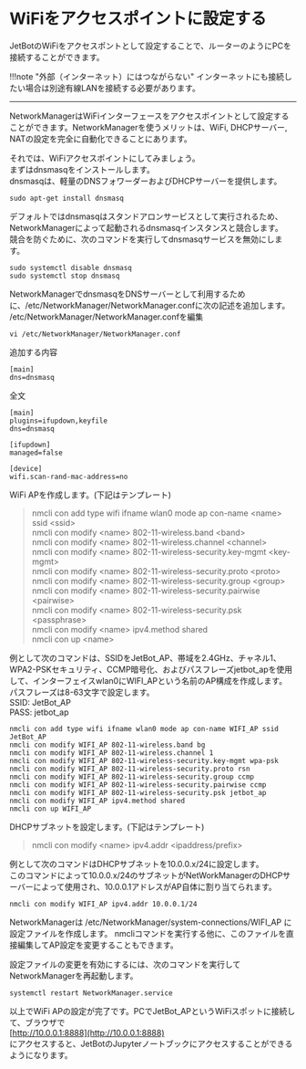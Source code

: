 # WiFiをアクセスポイントに設定する
JetBotのWiFiをアクセスポントとして設定することで、ルーターのようにPCを接続することができます。  

!!!note "外部（インターネット）にはつながらない"
	インターネットにも接続したい場合は別途有線LANを接続する必要があります。

<hr>
NetworkManagerはWiFiインターフェースをアクセスポイントとして設定することができます。NetworkManagerを使うメリットは、WiFi, DHCPサーバー,　NATの設定を完全に自動化できることにあります。

それでは、WiFiアクセスポイントにしてみましょう。  
まずはdnsmasqをインストールします。  
dnsmasqは、軽量のDNSフォワーダーおよびDHCPサーバーを提供します。  
```
sudo apt-get install dnsmasq
```

デフォルトではdnsmasqはスタンドアロンサービスとして実行されるため、NetworkManagerによって起動されるdnsmasqインスタンスと競合します。  
競合を防ぐために、次のコマンドを実行してdnsmasqサービスを無効にします。  
```
sudo systemctl disable dnsmasq
sudo systemctl stop dnsmasq
```

NetworkManagerでdnsmasqをDNSサーバーとして利用するために、/etc/NetworkManager/NetworkManager.confに次の記述を追加します。  
/etc/NetworkManager/NetworkManager.confを編集
```
vi /etc/NetworkManager/NetworkManager.conf
```
追加する内容
```
[main]
dns=dnsmasq
```
全文
```
[main]
plugins=ifupdown,keyfile
dns=dnsmasq

[ifupdown]
managed=false

[device]
wifi.scan-rand-mac-address=no
```

WiFi APを作成します。(下記はテンプレート)
> nmcli con add type wifi ifname wlan0 mode ap con-name &lt;name&gt; ssid &lt;ssid&gt;  
> nmcli con modify &lt;name&gt; 802-11-wireless.band &lt;band&gt;  
> nmcli con modify &lt;name&gt; 802-11-wireless.channel &lt;channel&gt;  
> nmcli con modify &lt;name&gt; 802-11-wireless-security.key-mgmt &lt;key-mgmt&gt;  
> nmcli con modify &lt;name&gt; 802-11-wireless-security.proto &lt;proto&gt;  
> nmcli con modify &lt;name&gt; 802-11-wireless-security.group &lt;group&gt;  
> nmcli con modify &lt;name&gt; 802-11-wireless-security.pairwise &lt;pairwise&gt;  
> nmcli con modify &lt;name&gt; 802-11-wireless-security.psk &lt;passphrase&gt;  
> nmcli con modify &lt;name&gt; ipv4.method shared  
> nmcli con up &lt;name&gt;  

例として次のコマンドは、SSIDをJetBot_AP、帯域を2.4GHz、チャネル1、WPA2-PSKセキュリティ、CCMP暗号化、およびパスフレーズjetbot_apを使用して、インターフェイスwlan0にWIFI_APという名前のAP構成を作成します。  
パスフレーズは8-63文字で設定します。  
SSID: JetBot_AP  
PASS: jetbot_ap  
```
nmcli con add type wifi ifname wlan0 mode ap con-name WIFI_AP ssid JetBot_AP
nmcli con modify WIFI_AP 802-11-wireless.band bg
nmcli con modify WIFI_AP 802-11-wireless.channel 1
nmcli con modify WIFI_AP 802-11-wireless-security.key-mgmt wpa-psk
nmcli con modify WIFI_AP 802-11-wireless-security.proto rsn
nmcli con modify WIFI_AP 802-11-wireless-security.group ccmp
nmcli con modify WIFI_AP 802-11-wireless-security.pairwise ccmp
nmcli con modify WIFI_AP 802-11-wireless-security.psk jetbot_ap
nmcli con modify WIFI_AP ipv4.method shared
nmcli con up WIFI_AP
```

DHCPサブネットを設定します。(下記はテンプレート)  
> nmcli con modify &lt;name&gt; ipv4.addr &lt;ipaddress/prefix&gt;  

例として次のコマンドはDHCPサブネットを10.0.0.x/24に設定します。  
このコマンドによって10.0.0.x/24のサブネットがNetWorkManagerのDHCPサーバーによって使用され、10.0.0.1アドレスがAP自体に割り当てられます。  
```
nmcli con modify WIFI_AP ipv4.addr 10.0.0.1/24
```

NetworkManagerは /etc/NetworkManager/system-connections/WIFI_AP に設定ファイルを作成します。
nmcliコマンドを実行する他に、このファイルを直接編集してAP設定を変更することもできます。

設定ファイルの変更を有効にするには、次のコマンドを実行してNetworkManagerを再起動します。
```
systemctl restart NetworkManager.service
```

以上でWiFi APの設定が完了です。PCでJetBot_APというWiFiスポットに接続して、ブラウザで  
[http://10.0.0.1:8888](http://10.0.0.1:8888)  
にアクセスすると、JetBotのJupyterノートブックにアクセスすることができるようになります。

